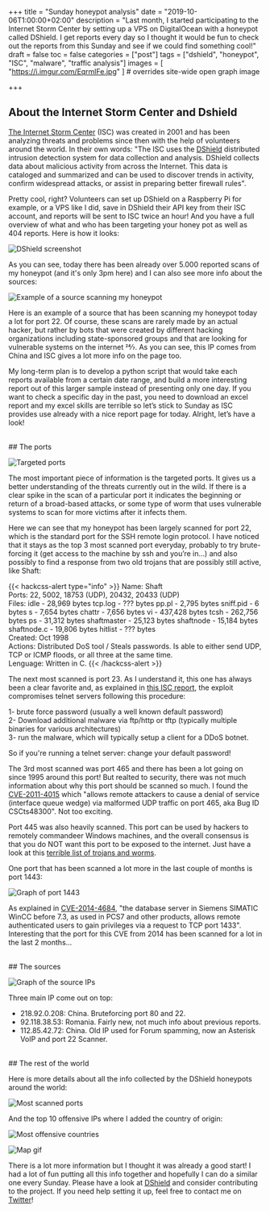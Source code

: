 
+++
title = "Sunday honeypot analysis"
date = "2019-10-06T1:00:00+02:00"
description = "Last month, I started participating to the Internet Storm Center by setting up a VPS on DigitalOcean with a honeypot called DShield. I get reports every day so I thought it would be fun to check out the reports from this Sunday and see if we could find something cool!"
draft = false
toc = false
categories = ["post"]
tags = ["dshield", "honeypot", "ISC", "malware", "traffic analysis"]
images = [
  "https://i.imgur.com/EqrmlFe.jpg"
] # overrides site-wide open graph image

+++

## About the Internet Storm Center and Dshield

<a href="https://www.dshield.org/about.html">The Internet Storm Center</a> (ISC) was created in 2001 and has been analyzing threats and problems since then with the help of volunteers around the world. In their own words: "The ISC uses the <a href="https://github.com/DShield-ISC/dshield">DShield</a> distributed intrusion detection system for data collection and analysis. DShield collects data about malicious activity from across the Internet. This data is cataloged and summarized and can be used to discover trends in activity, confirm widespread attacks, or assist in preparing better firewall rules".

Pretty cool, right? Volunteers can set up DShield on a Raspberry Pi for example, or a VPS like I did, save in DShield their API key from their ISC account, and reports will be sent to ISC twice an hour! And you have a full overview of what and who has been targeting your honey pot as well as 404 reports. Here is how it looks:

![DShield screenshot](/honeypot1/honeypot.png)

As you can see, today there has been already over 5.000 reported scans of my honeypot (and it's only 3pm here) and I can also see more info about the sources:

![Example of a source scanning my honeypot](/honeypot1/source-info.png)

Here is an example of a source that has been scanning my honeypot today a lot for port 22. Of course, these scans are rarely made by an actual hacker, but rather by bots that were created by different hacking organizations including state-sponsored groups and that are looking for vulnerable systems on the internet 24⁄7. As you can see, this IP comes from China and ISC gives a lot more info on the page too.

My long-term plan is to develop a python script that would take each reports available from a certain date range, and build a more interesting report out of this larger sample instead of presenting only one day. If you want to check a specific day in the past, you need to download an excel report and my excel skills are terrible so let’s stick to Sunday as ISC provides use already with a nice report page for today. Alright, let’s have a look!

<br>
## The ports

![Targeted ports](/honeypot1/target-ports.png)

The most important piece of information is the targeted ports. It gives us a better understanding of the threats currently out in the wild. If there is a clear spike in the scan of a particular port it indicates the beginning or return of a broad-based attacks, or some type of worm that uses vulnerable systems to scan for more victims after it infects them.

Here we can see that my honeypot has been largely scanned for port 22, which is the standard port for the SSH remote login protocol. I have noticed that it stays as the top 3 most scanned port everyday, probably to try brute-forcing it (get access to the machine by ssh and you’re in…) and also possibly to find a response from two old trojans that are possibly still active, like Shaft:

{{< hackcss-alert type="info" >}}
Name: Shaft<br>
Ports: 22, 5002, 18753 (UDP), 20432, 20433 (UDP)<br>
Files: idle - 28,969 bytes tcp.log - ??? bytes pp.pl - 2,795 bytes sniff.pid - 6 bytes s - 7,654 bytes chattr - 7,656 bytes vi - 437,428 bytes tcsh - 262,756 bytes ps - 31,312 bytes shaftmaster - 25,123 bytes shaftnode - 15,184 bytes shaftnode.c - 19,806 bytes hitlist - ??? bytes<br>
Created: Oct 1998<br>
Actions: Distributed DoS tool / Steals passwords. Is able to either send UDP, TCP or ICMP floods, or all three at the same time.<br>
Lenguage: Written in C.
{{< /hackcss-alert >}}

The next most scanned is port 23. As I understand it, this one has always been a clear favorite and, as explained in <a href="https://www.dshield.org/diary/Increase+in+Port+23+%28telnet%29+scanning/21115">this ISC report</a>, the exploit compromises telnet servers following this procedure:

1- brute force password (usually a well known default password)<br>
2- Download additional malware via ftp/http or tftp (typically multiple binaries for various architectures)<br>
3- run the malware, which will typically setup a client for a DDoS botnet.<br>

So if you're running a telnet server: change your default password!

The 3rd most scanned was port 465 and there has been a lot going on since 1995 around this port! But realted to security, there was not much information about why this port should be scanned so much. I found the <a href="https://cve.mitre.org/cgi-bin/cvename.cgi?name=CVE-2011-4015">CVE-2011-4015</a> which "allows remote attackers to cause a denial of service (interface queue wedge) via malformed UDP traffic on port 465, aka Bug ID CSCts48300". Not too exciting.

Port 445 was also heavily scanned. This port can be used by hackers to remotely commandeer Windows machines, and the overall consensus is that you do NOT want this port to be exposed to the internet. Just have a look at this <a href="https://www.speedguide.net/port.php?port=445">terrible list of trojans and worms</a>.

One port that has been scanned a lot more in the last couple of months is port 1443:

![Graph of port 1443](/honeypot1/port-1443.png)

As explained in <a href="https://cve.mitre.org/cgi-bin/cvename.cgi?name=CVE-2014-4684">CVE-2014-4684</a>, "the database server in Siemens SIMATIC WinCC before 7.3, as used in PCS7 and other products, allows remote authenticated users to gain privileges via a request to TCP port 1433". Interesting that the port for this CVE from 2014 has been scanned for a lot in the last 2 months...</p>

<br>
## The sources

![Graph of the source IPs](/honeypot1/source-ip.png)

Three main IP come out on top:

- 218.92.0.208: China. Bruteforcing port 80 and 22.<br>
- 92.118.38.53: Romania. Fairly new, not much info about previous reports.<br>
- 112.85.42.72: China. Old IP used for Forum spamming, now an Asterisk VoIP and port 22 Scanner.<br>

<br>
## The rest of the world

Here is more details about all the info collected by the DShield honeypots around the world:

![Most scanned ports](/honeypot1/top-10-ports.png)

And the top 10 offensive IPs where I added the country of origin:

![Most offensive countries](/honeypot1/countries.png)

![Map gif](/Hacker.gif)

There is a lot more information but I thought it was already a good start! I had a lot of fun putting all this info together and hopefully I can do a similar one every Sunday. Please have a look at <a href="https://github.com/DShield-ISC/dshield">DShield</a> and consider contributing to the project. If you need help setting it up, feel free to contact me on <a href="https://twitter.com/victor_theyknow">Twitter</a>!</p>

